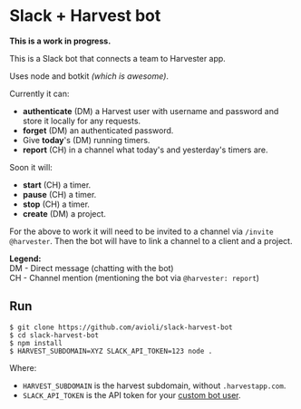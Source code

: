 # Slack + Harvest bot

__This is a work in progress.__

This is a Slack bot that connects a team to Harvester app.

Uses node and botkit _(which is awesome)_.

Currently it can:

  * __authenticate__ (DM) a Harvest user with username and password and store it locally for any requests.
  * __forget__ (DM) an authenticated password.
  * Give __today__'s (DM) running timers.
  * __report__ (CH) in a channel what today's and yesterday's timers are.

Soon it will:

  * __start__ (CH) a timer.
  * __pause__ (CH) a timer.
  * __stop__ (CH) a timer.
  * __create__ (DM) a project.

For the above to work it will need to be invited to a channel via `/invite @harvester`. Then the bot will have to link a channel to a client and a project.

__Legend:__  
DM - Direct message (chatting with the bot)  
CH - Channel mention (mentioning the bot via `@harvester: report`)

## Run

```
$ git clone https://github.com/avioli/slack-harvest-bot
$ cd slack-harvest-bot
$ npm install
$ HARVEST_SUBDOMAIN=XYZ SLACK_API_TOKEN=123 node .
```

Where:

  * `HARVEST_SUBDOMAIN` is the harvest subdomain, without `.harvestapp.com`.
  * `SLACK_API_TOKEN` is the API token for your [custom bot user](https://my.slack.com/services/new/bot).

